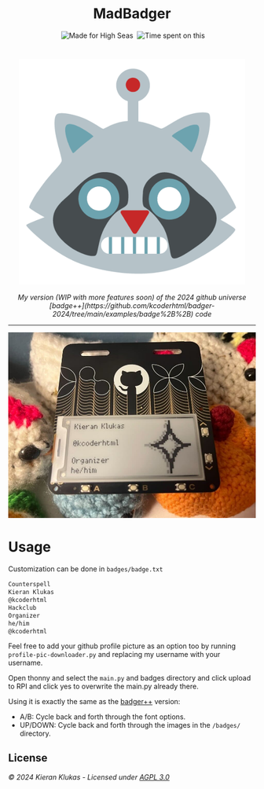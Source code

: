 <h1 align="center">MadBadger</h1>

<p align="center">
  <img hspace="4" src="https://img.shields.io/badge/made%20for%20high%20seas-FEC2FB?style=for-the-badge&logo=hackclub&logoColor=1C4188" alt="Made for High Seas">
  <img src="https://img.shields.io/badge/dynamic/json?url=https%3A%2F%2Fwaka.hackclub.com%2Fapi%2Fcompat%2Fshields%2Fv1%2FU062UG485EE%2Finterval%3Aall_time%2Fproject%3Amadbadger&query=%24.message&style=for-the-badge&logo=wakatime&label=Hackatime&labelColor=417558&color=365A5C" alt="Time spent on this">
</p>

#

<p align="center">
  <img width="460" height="460" src="https://raw.githubusercontent.com/kcoderhtml/madbadger/refs/heads/master/.github/images/logo.png">
</p>

<p align="center">
  <i>My version (WIP with more features soon) of the 2024 github universe [badge++](https://github.com/kcoderhtml/badger-2024/tree/main/examples/badge%2B%2B) code</i>
</p>

---

![photo of the badge](https://github.com/kcoderhtml/madbadger/raw/master/.github/images/badge.jpg)

# Usage

Customization can be done in `badges/badge.txt`

```
Counterspell
Kieran Klukas
@kcoderhtml
Hackclub
Organizer
he/him
@kcoderhtml
```

Feel free to add your github profile picture as an option too by running `profile-pic-downloader.py` and replacing my username with your username. 

Open thonny and select the `main.py` and badges directory and click upload to RPI and click yes to overwrite the main.py already there.

Using it is exactly the same as the [badger++](https://github.com/kcoderhtml/badger-2024/tree/main/examples/badge%2B%2B) version:

- A/B: Cycle back and forth through the font options.
- UP/DOWN: Cycle back and forth through the images in the `/badges/` directory.

## License

_© 2024 Kieran Klukas - Licensed under [AGPL 3.0](LICENSE.md)_  